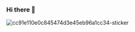 ### Hi there 👋
![cc91e110e0c845474d3e45eb96a1cc34-sticker](https://github.com/qloeo/qloeo/assets/121466548/3aa79a46-c6e5-4f9e-9260-3ee840a16aa8)

<!--
**qloeo/qloeo** is a ✨ _special_ ✨ repository because its `README.md` (this file) appears on your GitHub profile.

Here are some ideas to get you started:

- 🔭 I’m currently working on ...
- 🌱 I’m currently learning ...
- 👯 I’m looking to collaborate on ...
- 🤔 I’m looking for help with ...
- 💬 Ask me about ...
- 📫 How to reach me: ...
- 😄 Pronouns: ...
- ⚡ Fun fact: ...
-->
